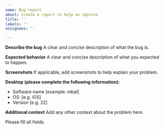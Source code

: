 ```yaml
---
name: Bug report
about: Create a report to help us improve
title: ''
labels: ''
assignees: ''

---
```


**Describe the bug**
A clear and concise description of what the bug is.

**Expected behavior**
A clear and concise description of what you expected to happen.

**Screenshots**
If applicable, add screenshots to help explain your problem.

**Desktop (please complete the following information):**
- Software name [example: mbal]
 - OS: [e.g. iOS]
 - Version [e.g. 22]

**Additional context**
Add any other context about the problem here.

Please fill all fields.
